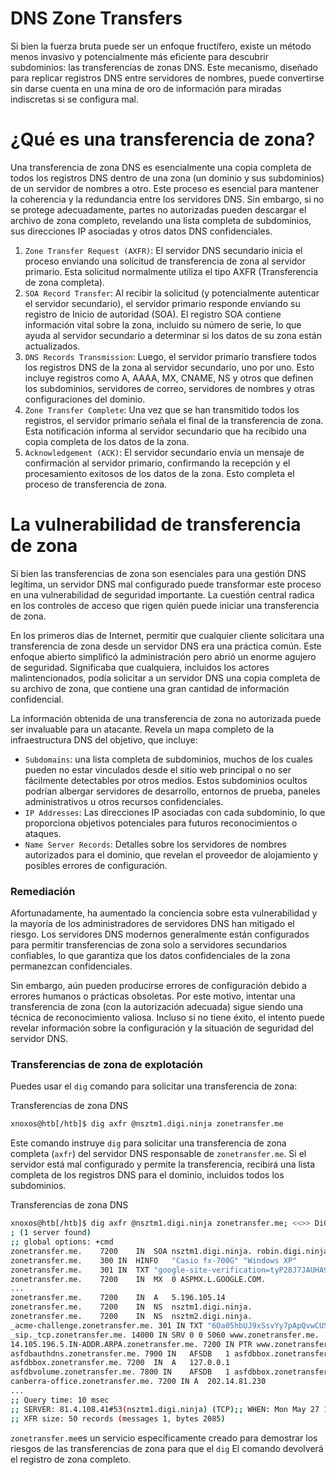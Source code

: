 # DNS Zone Transfers

Si bien la fuerza bruta puede ser un enfoque fructífero, existe un método menos invasivo y potencialmente más eficiente para descubrir subdominios: las transferencias de zonas DNS. Este mecanismo, diseñado para replicar registros DNS entre servidores de nombres, puede convertirse sin darse cuenta en una mina de oro de información para miradas indiscretas si se configura mal.

# **¿Qué es una transferencia de zona?**

Una transferencia de zona DNS es esencialmente una copia completa de todos los registros DNS dentro de una zona (un dominio y sus subdominios) de un servidor de nombres a otro. Este proceso es esencial para mantener la coherencia y la redundancia entre los servidores DNS. Sin embargo, si no se protege adecuadamente, partes no autorizadas pueden descargar el archivo de zona completo, revelando una lista completa de subdominios, sus direcciones IP asociadas y otros datos DNS confidenciales.

[](https://mermaid.ink/svg/pako:eNqNkc9qwzAMxl9F-JSx7gV8KISWXcY2aHYYwxdjK39obGWKvBFK333ukg5aGNQnW9b3Q_q-g3LkUWk14mfC6HDb2YZtMBHyGdFR9JanCvkL-WG9vh-4C38FDeX74w52J-0oUHxQRHhjG8ca-W5mXAgy4YqpoXotM8EReygqsSxANZRJWuJOpoXSEw0gC3ku3QTfvlQLfBZh9DeOdbELbCgMPQr-58u1LZsnKEq3j_Tdo28wYJS8iVqpgBxs57PjhxPLKGnzr1E6XzNxb5SJx9xnk1A1Rae0cMKVYkpNq3Rt-zG_0uCtnLM6t6DvhPh5zvM31uMPG8qm-A)

1. `Zone Transfer Request (AXFR)`: El servidor DNS secundario inicia el proceso enviando una solicitud de transferencia de zona al servidor primario. Esta solicitud normalmente utiliza el tipo AXFR (Transferencia de zona completa).
2. `SOA Record Transfer`: Al recibir la solicitud (y potencialmente autenticar el servidor secundario), el servidor primario responde enviando su registro de Inicio de autoridad (SOA). El registro SOA contiene información vital sobre la zona, incluido su número de serie, lo que ayuda al servidor secundario a determinar si los datos de su zona están actualizados.
3. `DNS Records Transmission`: Luego, el servidor primario transfiere todos los registros DNS de la zona al servidor secundario, uno por uno. Esto incluye registros como A, AAAA, MX, CNAME, NS y otros que definen los subdominios, servidores de correo, servidores de nombres y otras configuraciones del dominio.
4. `Zone Transfer Complete`: Una vez que se han transmitido todos los registros, el servidor primario señala el final de la transferencia de zona. Esta notificación informa al servidor secundario que ha recibido una copia completa de los datos de la zona.
5. `Acknowledgement (ACK)`: El servidor secundario envía un mensaje de confirmación al servidor primario, confirmando la recepción y el procesamiento exitosos de los datos de la zona. Esto completa el proceso de transferencia de zona.

# **La vulnerabilidad de transferencia de zona**

Si bien las transferencias de zona son esenciales para una gestión DNS legítima, un servidor DNS mal configurado puede transformar este proceso en una vulnerabilidad de seguridad importante. La cuestión central radica en los controles de acceso que rigen quién puede iniciar una transferencia de zona.

En los primeros días de Internet, permitir que cualquier cliente solicitara una transferencia de zona desde un servidor DNS era una práctica común. Este enfoque abierto simplificó la administración pero abrió un enorme agujero de seguridad. Significaba que cualquiera, incluidos los actores malintencionados, podía solicitar a un servidor DNS una copia completa de su archivo de zona, que contiene una gran cantidad de información confidencial.

La información obtenida de una transferencia de zona no autorizada puede ser invaluable para un atacante. Revela un mapa completo de la infraestructura DNS del objetivo, que incluye:

- `Subdomains`: una lista completa de subdominios, muchos de los cuales pueden no estar vinculados desde el sitio web principal o no ser fácilmente detectables por otros medios. Estos subdominios ocultos podrían albergar servidores de desarrollo, entornos de prueba, paneles administrativos u otros recursos confidenciales.
- `IP Addresses`: Las direcciones IP asociadas con cada subdominio, lo que proporciona objetivos potenciales para futuros reconocimientos o ataques.
- `Name Server Records`: Detalles sobre los servidores de nombres autorizados para el dominio, que revelan el proveedor de alojamiento y posibles errores de configuración.

### **Remediación**

Afortunadamente, ha aumentado la conciencia sobre esta vulnerabilidad y la mayoría de los administradores de servidores DNS han mitigado el riesgo. Los servidores DNS modernos generalmente están configurados para permitir transferencias de zona solo a servidores secundarios confiables, lo que garantiza que los datos confidenciales de la zona permanezcan confidenciales.

Sin embargo, aún pueden producirse errores de configuración debido a errores humanos o prácticas obsoletas. Por este motivo, intentar una transferencia de zona (con la autorización adecuada) sigue siendo una técnica de reconocimiento valiosa. Incluso si no tiene éxito, el intento puede revelar información sobre la configuración y la situación de seguridad del servidor DNS.

### **Transferencias de zona de explotación**

Puedes usar el `dig` comando para solicitar una transferencia de zona:

Transferencias de zona DNS

```bash
xnoxos@htb[/htb]$ dig axfr @nsztm1.digi.ninja zonetransfer.me
```

Este comando instruye `dig` para solicitar una transferencia de zona completa (`axfr`) del servidor DNS responsable de `zonetransfer.me`. Si el servidor está mal configurado y permite la transferencia, recibirá una lista completa de los registros DNS para el dominio, incluidos todos los subdominios.

Transferencias de zona DNS

```bash
xnoxos@htb[/htb]$ dig axfr @nsztm1.digi.ninja zonetransfer.me; <<>> DiG 9.18.12-1~bpo11+1-Debian <<>> axfr @nsztm1.digi.ninja zonetransfer.me
; (1 server found)
;; global options: +cmd
zonetransfer.me.	7200	IN	SOA	nsztm1.digi.ninja. robin.digi.ninja. 2019100801 172800 900 1209600 3600
zonetransfer.me.	300	IN	HINFO	"Casio fx-700G" "Windows XP"
zonetransfer.me.	301	IN	TXT	"google-site-verification=tyP28J7JAUHA9fw2sHXMgcCC0I6XBmmoVi04VlMewxA"
zonetransfer.me.	7200	IN	MX	0 ASPMX.L.GOOGLE.COM.
...
zonetransfer.me.	7200	IN	A	5.196.105.14
zonetransfer.me.	7200	IN	NS	nsztm1.digi.ninja.
zonetransfer.me.	7200	IN	NS	nsztm2.digi.ninja.
_acme-challenge.zonetransfer.me. 301 IN	TXT	"6Oa05hbUJ9xSsvYy7pApQvwCUSSGgxvrbdizjePEsZI"
_sip._tcp.zonetransfer.me. 14000 IN	SRV	0 0 5060 www.zonetransfer.me.
14.105.196.5.IN-ADDR.ARPA.zonetransfer.me. 7200	IN PTR www.zonetransfer.me.
asfdbauthdns.zonetransfer.me. 7900 IN	AFSDB	1 asfdbbox.zonetransfer.me.
asfdbbox.zonetransfer.me. 7200	IN	A	127.0.0.1
asfdbvolume.zonetransfer.me. 7800 IN	AFSDB	1 asfdbbox.zonetransfer.me.
canberra-office.zonetransfer.me. 7200 IN A	202.14.81.230
...
;; Query time: 10 msec
;; SERVER: 81.4.108.41#53(nsztm1.digi.ninja) (TCP);; WHEN: Mon May 27 18:31:35 BST 2024
;; XFR size: 50 records (messages 1, bytes 2085)

```

`zonetransfer.me`es un servicio específicamente creado para demostrar los riesgos de las transferencias de zona para que el `dig` El comando devolverá el registro de zona completo.